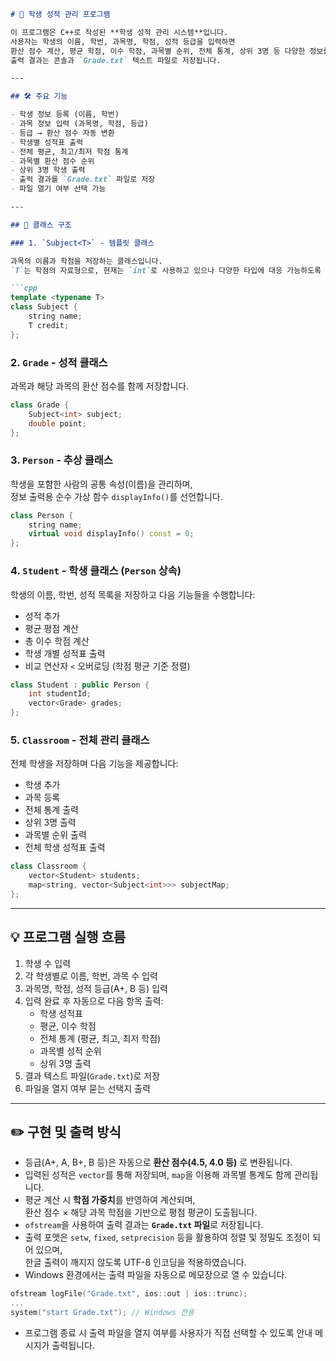 ```markdown
# 📘 학생 성적 관리 프로그램

이 프로그램은 C++로 작성된 **학생 성적 관리 시스템**입니다.  
사용자는 학생의 이름, 학번, 과목명, 학점, 성적 등급을 입력하면  
환산 점수 계산, 평균 학점, 이수 학점, 과목별 순위, 전체 통계, 상위 3명 등 다양한 정보를 확인할 수 있습니다.  
출력 결과는 콘솔과 `Grade.txt` 텍스트 파일로 저장됩니다.

---

## 🛠 주요 기능

- 학생 정보 등록 (이름, 학번)
- 과목 정보 입력 (과목명, 학점, 등급)
- 등급 → 환산 점수 자동 변환
- 학생별 성적표 출력
- 전체 평균, 최고/최저 학점 통계
- 과목별 환산 점수 순위
- 상위 3명 학생 출력
- 출력 결과를 `Grade.txt` 파일로 저장
- 파일 열기 여부 선택 가능

---

## 🧱 클래스 구조

### 1. `Subject<T>` - 템플릿 클래스

과목의 이름과 학점을 저장하는 클래스입니다.  
`T`는 학점의 자료형으로, 현재는 `int`로 사용하고 있으나 다양한 타입에 대응 가능하도록 설계되었습니다.

```cpp
template <typename T>
class Subject {
    string name;
    T credit;
};
```

### 2. `Grade` - 성적 클래스

과목과 해당 과목의 환산 점수를 함께 저장합니다.

```cpp
class Grade {
    Subject<int> subject;
    double point;
};
```

### 3. `Person` - 추상 클래스

학생을 포함한 사람의 공통 속성(이름)을 관리하며,  
정보 출력용 순수 가상 함수 `displayInfo()`를 선언합니다.

```cpp
class Person {
    string name;
    virtual void displayInfo() const = 0;
};
```

### 4. `Student` - 학생 클래스 (`Person` 상속)

학생의 이름, 학번, 성적 목록을 저장하고 다음 기능들을 수행합니다:

- 성적 추가
- 평균 평점 계산
- 총 이수 학점 계산
- 학생 개별 성적표 출력
- 비교 연산자 `<` 오버로딩 (학점 평균 기준 정렬)

```cpp
class Student : public Person {
    int studentId;
    vector<Grade> grades;
};
```

### 5. `Classroom` - 전체 관리 클래스

전체 학생을 저장하며 다음 기능을 제공합니다:

- 학생 추가
- 과목 등록
- 전체 통계 출력
- 상위 3명 출력
- 과목별 순위 출력
- 전체 학생 성적표 출력

```cpp
class Classroom {
    vector<Student> students;
    map<string, vector<Subject<int>>> subjectMap;
};
```

---

## 💡 프로그램 실행 흐름

1. 학생 수 입력
2. 각 학생별로 이름, 학번, 과목 수 입력
3. 과목명, 학점, 성적 등급(A+, B 등) 입력
4. 입력 완료 후 자동으로 다음 항목 출력:
   - 학생 성적표
   - 평균, 이수 학점
   - 전체 통계 (평균, 최고, 최저 학점)
   - 과목별 성적 순위
   - 상위 3명 출력
5. 결과 텍스트 파일(`Grade.txt`)로 저장
6. 파일을 열지 여부 묻는 선택지 출력

---

## ✏️ 구현 및 출력 방식

- 등급(A+, A, B+, B 등)은 자동으로 **환산 점수(4.5, 4.0 등)** 로 변환됩니다.
- 입력된 성적은 `vector`를 통해 저장되며, `map`을 이용해 과목별 통계도 함께 관리됩니다.
- 평균 계산 시 **학점 가중치**를 반영하여 계산되며,  
  환산 점수 × 해당 과목 학점을 기반으로 평점 평균이 도출됩니다.
- `ofstream`을 사용하여 출력 결과는 **`Grade.txt` 파일**로 저장됩니다.
- 출력 포맷은 `setw`, `fixed`, `setprecision` 등을 활용하여 정렬 및 정밀도 조정이 되어 있으며,  
  한글 출력이 깨지지 않도록 UTF-8 인코딩을 적용하였습니다.
- Windows 환경에서는 출력 파일을 자동으로 메모장으로 열 수 있습니다.

```cpp
ofstream logFile("Grade.txt", ios::out | ios::trunc);
...
system("start Grade.txt"); // Windows 전용
```

- 프로그램 종료 시 출력 파일을 열지 여부를 사용자가 직접 선택할 수 있도록 안내 메시지가 출력됩니다.
```
